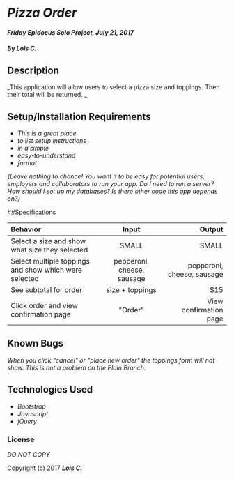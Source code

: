 # _Pizza Order_

#### _Friday Epidocus Solo Project, July 21, 2017_

#### By _**Lois C.**_

## Description

_This application will allow users to select a pizza size and toppings. Then their total will be returned. _

## Setup/Installation Requirements

* _This is a great place_
* _to list setup instructions_
* _in a simple_
* _easy-to-understand_
* _format_

_{Leave nothing to chance! You want it to be easy for potential users, employers and collaborators to run your app. Do I need to run a server? How should I set up my databases? Is there other code this app depends on?}_

##Specifications

| Behavior | Input | Output |
| :---         |     :---:      |          ---: |
| Select a size and show what size they selected  | SMALL    | SMALL   |
| Select multiple toppings and show which were selected     | pepperoni, cheese, sausage      | pepperoni, cheese, sausage         |
| See subtotal for order    | size + toppings     | $15       |
| Click order and view confirmation page   | "Order"    | View confirmation page       |

## Known Bugs

_When you click "cancel" or "place new order" the toppings form will not show. This is not a problem on the Plain Branch._

## Technologies Used

* _Bootstrap_
* _Javascript_
* _jQuery_

### License

*DO NOT COPY*

Copyright (c) 2017 **_Lois C._**
